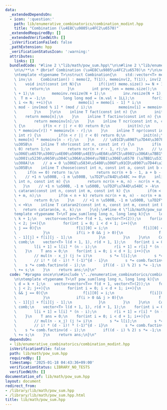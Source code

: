 ```yaml
---
data:
  _extendedDependsOn:
  - icon: ':question:'
    path: lib/enumerative_combinatorics/combination_modint.hpp
    title: "Combination (\u4E8C\u9805\u4FC2\u6570)"
  _extendedRequiredBy: []
  _extendedVerifiedWith: []
  _isVerificationFailed: false
  _pathExtension: hpp
  _verificationStatusIcon: ':warning:'
  attributes:
    links: []
  bundledCode: "#line 2 \"lib/math/pow_sum.hpp\"\n\n#line 2 \"lib/enumerative_combinatorics/combination_modint.hpp\"\
    \n\n/**\n * @brief Combination (\u4E8C\u9805\u4FC2\u6570)\n */\n\n#include <vector>\n\
    \ntemplate <typename T>\nstruct Combination{\n    std::vector<T> memo, memoinv,\
    \ inv;\n    Combination() : memo(2, T(1)), memoinv(2, T(1)), inv(2, T(1)){}\n\n\
    \    void init(const int N){\n        if((int) memo.size() >= N + 1){\n      \
    \      return;\n        }\n        int prev_len = memo.size();\n        memo.resize(N\
    \ + 1);\n        memoinv.resize(N + 1);\n        inv.resize(N + 1);\n\n      \
    \  T m = -1;\n        long long mod = (m.val + 1LL);\n        for(int i = prev_len;\
    \ i <= N; ++i){\n            memo[i] = memo[i - 1] * i;\n            inv[i] =\
    \ mod - inv[mod % i] * (mod / i);\n            memoinv[i] = memoinv[i - 1] * inv[i];\n\
    \        }\n    }\n\n    inline T fact(const int n) {\n        init(n);\n    \
    \    return memo[n];\n    }\n    inline T factinv(const int n) {\n        init(n);\n\
    \        return memoinv[n];\n    }\n    inline T ncr(const int n, const int r)\
    \ {\n        if(n < r || r < 0) return 0;\n        init(n);\n        return (memo[n]\
    \ * memoinv[r]) * memoinv[n - r];\n    }\n    inline T npr(const int n, const\
    \ int r) {\n        if(n < r || r < 0) return 0;\n        init(n);\n        return\
    \ memo[n] * memoinv[n - r];\n    }\n    // \u91CD\u8907\u7D44\u307F\u5408\u308F\
    \u305B\n    inline T nhr(const int n, const int r) {\n        if(n == 0 && r ==\
    \ 0) return 1;\n        return ncr(n + r - 1, r);\n    }\n    // \u30DC\u30FC\u30EB\
    \u306E\u6570\u3001\u4E00\u500B\u4EE5\u4E0A\u5FC5\u8981\u306A\u7BB1\u306E\u6570\
    \u3001\u5236\u9650\u304C\u306A\u3044\u7BB1\u306E\u6570 (\u7BB1\u533A\u5225\u3042\
    \u308A)\n    // a = 0 \u306E\u5834\u5408\u306F\u91CD\u8907\u7D44\u307F\u5408\u308F\
    \u305B\n    inline T choose(const int n, const int a, const int b = 0) {\n   \
    \     if(n == 0) return !a;\n        return ncr(n + b - 1, a + b - 1);\n    }\n\
    \    // +1 n \u500B, -1 m \u500B, \u7D2F\u7A4D\u548C >= 0\n    inline T cataran(const\
    \ int n, const int m) {\n        return ncr(n + m, n) - ncr(n + m, n - 1);\n \
    \   }\n    // +1 n \u500B, -1 m \u500B, \u7D2F\u7A4D\u548C > -k\n    inline T\
    \ cataran(const int n, const int m, const int k) {\n        if(m < k) return ncr(n\
    \ + m, n);\n        if(m < n + k) return ncr(n + m, n) - ncr(n + m, m - k);\n\
    \        return 0;\n    }\n    // +1 n \u500B, -1 m \u500B, \u7D2F\u7A4D\u548C\
    \ < +k\n    inline T cataran2(const int n, const int m, const int k) {\n     \
    \   return cataran(m, n, k);\n    }\n};\n#line 4 \"lib/math/pow_sum.hpp\"\n\n\
    template <typename T>\nT pow_sum(long long n, long long k){\n    long long d =\
    \ k + 1;\n    vector<vector<T>> f(d + 1, vector<T>(2));\n    for(int j = 0; j\
    \ < 2; j++){\n        for(int i = 0; i < d + 1; i++){\n            if(i > 0 &&\
    \ j == 0){\n                f[i][0] = i;\n                f[i][0] = f[i][0].pow(k);\n\
    \            }\n            if(i > 0 && j > 0){\n                f[i][j] = f[i\
    \ - 1][j] + f[i][j - 1];\n            }\n        }\n    }\n\n    Combination<T>\
    \ comb;\n    vector<T> l(d + 1, 1), r(d + 1, 1);\n    for(int i = 0; i < d; i++){\n\
    \        l[i + 1] = l[i] * (n - i);\n        r[i + 1] = r[i] * (n - (d - i));\n\
    \    }\n    T ans = 0;\n    for(int i = 0; i < d + 1; i++){\n        T s = f[i][1];\n\
    \        // mul(n - x_j) (j != i)\n        s *= l[i];\n        s *= r[d - i];\n\
    \        // i! * (d - i)! * (-1)^{d - i}\n        s *= comb.factinv(i);\n    \
    \    s *= comb.factinv(d - i);\n        if((d - i) % 2) s *= -1;\n        ans\
    \ += s;\n    }\n    return ans;\n}\n"
  code: "#pragma once\n\n#include \"../enumerative_combinatorics/combination_modint.hpp\"\
    \n\ntemplate <typename T>\nT pow_sum(long long n, long long k){\n    long long\
    \ d = k + 1;\n    vector<vector<T>> f(d + 1, vector<T>(2));\n    for(int j = 0;\
    \ j < 2; j++){\n        for(int i = 0; i < d + 1; i++){\n            if(i > 0\
    \ && j == 0){\n                f[i][0] = i;\n                f[i][0] = f[i][0].pow(k);\n\
    \            }\n            if(i > 0 && j > 0){\n                f[i][j] = f[i\
    \ - 1][j] + f[i][j - 1];\n            }\n        }\n    }\n\n    Combination<T>\
    \ comb;\n    vector<T> l(d + 1, 1), r(d + 1, 1);\n    for(int i = 0; i < d; i++){\n\
    \        l[i + 1] = l[i] * (n - i);\n        r[i + 1] = r[i] * (n - (d - i));\n\
    \    }\n    T ans = 0;\n    for(int i = 0; i < d + 1; i++){\n        T s = f[i][1];\n\
    \        // mul(n - x_j) (j != i)\n        s *= l[i];\n        s *= r[d - i];\n\
    \        // i! * (d - i)! * (-1)^{d - i}\n        s *= comb.factinv(i);\n    \
    \    s *= comb.factinv(d - i);\n        if((d - i) % 2) s *= -1;\n        ans\
    \ += s;\n    }\n    return ans;\n}\n"
  dependsOn:
  - lib/enumerative_combinatorics/combination_modint.hpp
  isVerificationFile: false
  path: lib/math/pow_sum.hpp
  requiredBy: []
  timestamp: '2025-01-18 04:43:36+09:00'
  verificationStatus: LIBRARY_NO_TESTS
  verifiedWith: []
documentation_of: lib/math/pow_sum.hpp
layout: document
redirect_from:
- /library/lib/math/pow_sum.hpp
- /library/lib/math/pow_sum.hpp.html
title: lib/math/pow_sum.hpp
---
```

